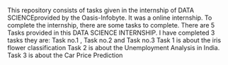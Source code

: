 This repository consists of tasks given in the internship of DATA SCIENCEprovided by the Oasis-Infobyte. It was a online internship. To complete the internship, there are some tasks to complete.
There are 5 Tasks provided in this DATA SCIENCE INTERNSHIP. 
I have completed 3 tasks they are: Task no.1 , Task no.2 and Task no.3
Task 1 is about the iris flower classification
Task 2 is about the Unemployment Analysis in India.
Task 3 is about the Car Price Prediction
